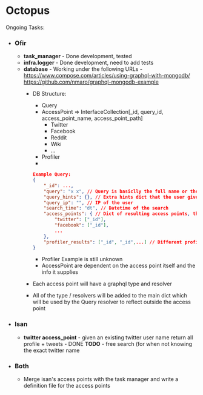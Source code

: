 Octopus
=======

Ongoing Tasks:
- ### Ofir ###
    - **task_manager** - Done development, tested
    - **infra.logger** - Done development, need to add tests
    - **database** - 
    Working under the following URLs - 
    https://www.compose.com/articles/using-graphql-with-mongodb/
    https://github.com/nmaro/graphql-mongodb-example
        - DB Structure:
            - Query
            - AccessPoint => InterfaceCollection[_id, query_id, access_point_name, access_point_path]
                - Twitter
                - Facebook
                - Reddit
                - Wiki
                - ...
            - Profiler
            - 
            ```json
            Example Query:
            {
                "_id": ...,
                "query": "x x", // Query is basiclly the full name or the url to the picture and so on
                "query_hints": {}, // Extra hints dict that the user gives
                "query_ip": "", // IP of the user
                "search_time": "dt", // Datetime of the search
                "access_points": { // Dict of resulting access points, this can be added and changed, note that each AP can contain multiple results in the case of unknown
                    "twitter": ["_id"],
                    "facebook": ["_id"],
                    ...
                },
                "profiler_results": ["_id", "_id",...] // Different profiler results foreign keys, may contain multiple profiler results from the access points
            } 
            ```
            - Profiler Example is still unknown
            - AccessPoint are dependent on the access point itself and the info it supplies

        - Each access point will have a graphql type and resolver
        - All of the type / resolvers will be added to the main dict which will be used by the Query resolver to reflect outside the access point

- ### Isan ###
    - **twitter access_point** - given an existing twitter user   name return all profile + tweets - DONE 
    **TODO** - free search (for when not knowing the exact twitter name
- ### Both ###
    - Merge isan's access points with the task manager and write a definition file for the access points
